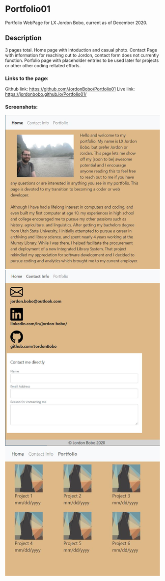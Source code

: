 # Portfolio01

Portfolio WebPage for LX Jordon Bobo, current as of December 2020.


## Description
3 pages total. Home page with intoduction and casual photo. Contact Page with information for reaching out to Jordon, contact form does not currently function. Porfolio page with placeholder entries to be used later for projects or other other coding reltated efforts.


### Links to the page:
Github link:   https://github.com/JordonBobo/Portfolio01 
Live link:   https://jordonbobo.github.io/Portfolio01/ 


### Screenshots:

![screenshot](./Assets/screenshot1.jpg)
![screenshot](./Assets/screenshot2.JPG?raw=true)
![screenshot](./Assets/screenshot3.jpg?raw=true)
